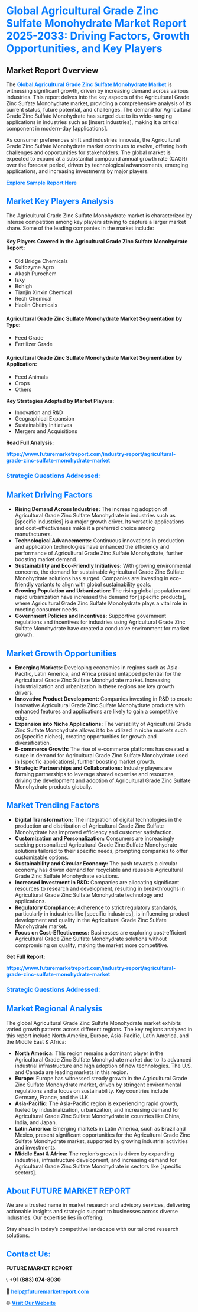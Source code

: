 <h1 style="color: #007BFF;">Global Agricultural Grade Zinc Sulfate Monohydrate Market Report 2025-2033: Driving Factors, Growth Opportunities, and Key Players</h1>

<section id="overview">
<h2>Market Report Overview</h2>
<p>The <a href="https://www.futuremarketreport.com/industry-report/agricultural-grade-zinc-sulfate-monohydrate-market" style="color: #007BFF; text-decoration: none;"><strong>Global Agricultural Grade Zinc Sulfate Monohydrate Market</strong></a> is witnessing significant growth, driven by increasing demand across various industries. This report delves into the key aspects of the Agricultural Grade Zinc Sulfate Monohydrate market, providing a comprehensive analysis of its current status, future potential, and challenges. The demand for Agricultural Grade Zinc Sulfate Monohydrate has surged due to its wide-ranging applications in industries such as [insert industries], making it a critical component in modern-day [applications].</p>
<p>As consumer preferences shift and industries innovate, the Agricultural Grade Zinc Sulfate Monohydrate market continues to evolve, offering both challenges and opportunities for stakeholders. The global market is expected to expand at a substantial compound annual growth rate (CAGR) over the forecast period, driven by technological advancements, emerging applications, and increasing investments by major players.</p>
</section>

<section id="overview">
<p><a href="https://www.futuremarketreport.com/request-sample/reportId=30879" style="color: #007BFF; text-decoration: none;"><strong>Explore Sample Report Here</strong></a></p>
</section>

<section id="key-players">
<h2 style="color: #007BFF;">Market Key Players Analysis</h2>
<p>The Agricultural Grade Zinc Sulfate Monohydrate market is characterized by intense competition among key players striving to capture a larger market share. Some of the leading companies in the market include:</p>
<h4>Key Players Covered in the Agricultural Grade Zinc Sulfate Monohydrate Report:</h4>
<ul><li>Old Bridge Chemicals</li><li>Sulfozyme Agro</li><li>Akash Purochem</li><li>Isky</li><li>Bohigh</li><li>Tianjin Xinxin Chemical</li><li>Rech Chemical</li><li>Haolin Chemicals</li></ul>
<h4>Agricultural Grade Zinc Sulfate Monohydrate Market Segmentation by Type:</h4>
<ul><li>Feed Grade</li><li>Fertilizer Grade</li></ul>

<h4>Agricultural Grade Zinc Sulfate Monohydrate Market Segmentation by Application:</h4>
<ul><li>Feed Animals</li><li>Crops</li><li>Others</li></ul>
<p><strong>Key Strategies Adopted by Market Players:</strong></p>
<ul>
<li>Innovation and R&D</li>
<li>Geographical Expansion</li>
<li>Sustainability Initiatives</li>
<li>Mergers and Acquisitions</li>
</ul>
</section>

<section>
<p><strong>Read Full Analysis: </strong></p><a href="https://www.futuremarketreport.com/industry-report/agricultural-grade-zinc-sulfate-monohydrate-market" style="color: #007BFF; text-decoration: none;"><strong>https://www.futuremarketreport.com/industry-report/agricultural-grade-zinc-sulfate-monohydrate-market</strong></a>
<h3 style="color: #007BFF;">Strategic Questions Addressed:</h3>
</section>

<section id="driving-factors">
<h2 style="color: #007BFF;">Market Driving Factors</h2>
<ul>
<li><strong>Rising Demand Across Industries:</strong> The increasing adoption of Agricultural Grade Zinc Sulfate Monohydrate in industries such as [specific industries] is a major growth driver. Its versatile applications and cost-effectiveness make it a preferred choice among manufacturers.</li>
<li><strong>Technological Advancements:</strong> Continuous innovations in production and application technologies have enhanced the efficiency and performance of Agricultural Grade Zinc Sulfate Monohydrate, further boosting market demand.</li>
<li><strong>Sustainability and Eco-Friendly Initiatives:</strong> With growing environmental concerns, the demand for sustainable Agricultural Grade Zinc Sulfate Monohydrate solutions has surged. Companies are investing in eco-friendly variants to align with global sustainability goals.</li>
<li><strong>Growing Population and Urbanization:</strong> The rising global population and rapid urbanization have increased the demand for [specific products], where Agricultural Grade Zinc Sulfate Monohydrate plays a vital role in meeting consumer needs.</li>
<li><strong>Government Policies and Incentives:</strong> Supportive government regulations and incentives for industries using Agricultural Grade Zinc Sulfate Monohydrate have created a conducive environment for market growth.</li>
</ul>
</section>

<section id="growth-opportunities">
<h2 style="color: #007BFF;">Market Growth Opportunities</h2>
<ul>
<li><strong>Emerging Markets:</strong> Developing economies in regions such as Asia-Pacific, Latin America, and Africa present untapped potential for the Agricultural Grade Zinc Sulfate Monohydrate market. Increasing industrialization and urbanization in these regions are key growth drivers.</li>
<li><strong>Innovative Product Development:</strong> Companies investing in R&D to create innovative Agricultural Grade Zinc Sulfate Monohydrate products with enhanced features and applications are likely to gain a competitive edge.</li>
<li><strong>Expansion into Niche Applications:</strong> The versatility of Agricultural Grade Zinc Sulfate Monohydrate allows it to be utilized in niche markets such as [specific niches], creating opportunities for growth and diversification.</li>
<li><strong>E-commerce Growth:</strong> The rise of e-commerce platforms has created a surge in demand for Agricultural Grade Zinc Sulfate Monohydrate used in [specific applications], further boosting market growth.</li>
<li><strong>Strategic Partnerships and Collaborations:</strong> Industry players are forming partnerships to leverage shared expertise and resources, driving the development and adoption of Agricultural Grade Zinc Sulfate Monohydrate products globally.</li>
</ul>
</section>

<section id="trending-factors">
<h2 style="color: #007BFF;">Market Trending Factors</h2>
<ul>
<li><strong>Digital Transformation:</strong> The integration of digital technologies in the production and distribution of Agricultural Grade Zinc Sulfate Monohydrate has improved efficiency and customer satisfaction.</li>
<li><strong>Customization and Personalization:</strong> Consumers are increasingly seeking personalized Agricultural Grade Zinc Sulfate Monohydrate solutions tailored to their specific needs, prompting companies to offer customizable options.</li>
<li><strong>Sustainability and Circular Economy:</strong> The push towards a circular economy has driven demand for recyclable and reusable Agricultural Grade Zinc Sulfate Monohydrate solutions.</li>
<li><strong>Increased Investment in R&D:</strong> Companies are allocating significant resources to research and development, resulting in breakthroughs in Agricultural Grade Zinc Sulfate Monohydrate technology and applications.</li>
<li><strong>Regulatory Compliance:</strong> Adherence to strict regulatory standards, particularly in industries like [specific industries], is influencing product development and quality in the Agricultural Grade Zinc Sulfate Monohydrate market.</li>
<li><strong>Focus on Cost-Effectiveness:</strong> Businesses are exploring cost-efficient Agricultural Grade Zinc Sulfate Monohydrate solutions without compromising on quality, making the market more competitive.</li>
</ul>
</section>

<section>
<p><strong>Get Full Report: </strong></p><a href="https://www.futuremarketreport.com/industry-report/agricultural-grade-zinc-sulfate-monohydrate-market" style="color: #007BFF; text-decoration: none;"><strong>https://www.futuremarketreport.com/industry-report/agricultural-grade-zinc-sulfate-monohydrate-market</strong></a>
<h3 style="color: #007BFF;">Strategic Questions Addressed:</h3>
</section>


<section id="regional-analysis">
<h2 style="color: #007BFF;">Market Regional Analysis</h2>
<p>The global Agricultural Grade Zinc Sulfate Monohydrate market exhibits varied growth patterns across different regions. The key regions analyzed in this report include North America, Europe, Asia-Pacific, Latin America, and the Middle East & Africa:</p>
<ul>
<li><strong>North America:</strong> This region remains a dominant player in the Agricultural Grade Zinc Sulfate Monohydrate market due to its advanced industrial infrastructure and high adoption of new technologies. The U.S. and Canada are leading markets in this region.</li>
<li><strong>Europe:</strong> Europe has witnessed steady growth in the Agricultural Grade Zinc Sulfate Monohydrate market, driven by stringent environmental regulations and a focus on sustainability. Key countries include Germany, France, and the U.K.</li>
<li><strong>Asia-Pacific:</strong> The Asia-Pacific region is experiencing rapid growth, fueled by industrialization, urbanization, and increasing demand for Agricultural Grade Zinc Sulfate Monohydrate in countries like China, India, and Japan.</li>
<li><strong>Latin America:</strong> Emerging markets in Latin America, such as Brazil and Mexico, present significant opportunities for the Agricultural Grade Zinc Sulfate Monohydrate market, supported by growing industrial activities and investments.</li>
<li><strong>Middle East & Africa:</strong> The region’s growth is driven by expanding industries, infrastructure development, and increasing demand for Agricultural Grade Zinc Sulfate Monohydrate in sectors like [specific sectors].</li>
</ul>
</section>

<footer>
<h2 style="color: #007BFF;">About FUTURE MARKET REPORT</h2>
<p>We are a trusted name in market research and advisory services, delivering actionable insights and strategic support to businesses across diverse industries. Our expertise lies in offering:</p>

<p>Stay ahead in today’s competitive landscape with our tailored research solutions.</p>

<h2 style="color: #007BFF;">Contact Us:</h2>
<p><strong>FUTURE MARKET REPORT</strong></p>
<p>📞 <strong>+91 (883) 074-8030</strong></p>
<p>📧 <strong><a href="mailto:help@futuremarketreport.com" style="color: #007BFF;">help@futuremarketreport.com</a></strong></p>
<p>🌐 <strong><a href="https://www.futuremarketreport.com/" style="color: #007BFF;">Visit Our Website</a></strong></p>
</footer>
